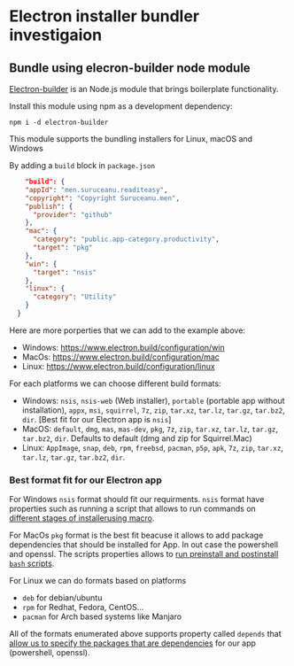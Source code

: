 # Electron installer bundler investigaion

## Bundle using elecron-builder node module

[Electron-builder](https://github.com/electron-userland/electron-builder) is an Node.js module that brings boilerplate functionality.

Install this module using npm as a development dependency:

`npm i -d electron-builder`

This module supports the bundling installers for Linux, macOS and Windows

By adding a `build` block in `package.json`

```json
    "build": {
    "appId": "men.suruceanu.readiteasy",
    "copyright": "Copyright Suruceanu.men",
    "publish": {
      "provider": "github"
    },
    "mac": {
      "category": "public.app-category.productivity",
      "target": "pkg"
    },
    "win": {
      "target": "nsis"
    },
    "linux": {
      "category": "Utility"
    }
  }
```

Here are more porperties that we can add to the example above:

- Windows: https://www.electron.build/configuration/win
- MacOs: https://www.electron.build/configuration/mac
- Linux: https://www.electron.build/configuration/linux

For each platforms we can choose different build formats:

- Windows: `nsis`, `nsis-web` (Web installer), `portable` (portable app without installation), `appx`, `msi`, `squirrel`, `7z`, `zip`, `tar.xz`, `tar.lz`, `tar.gz`, `tar.bz2`, `dir`. [Best fit for our Electron app is `nsis`]
- MacOS: `default`, `dmg`, `mas`, `mas-dev`, `pkg`, `7z`, `zip`, `tar.xz`, `tar.lz`, `tar.gz`, `tar.bz2`, `dir`. Defaults to default (dmg and zip for Squirrel.Mac)
- Linux: `AppImage`, `snap`, `deb`, `rpm`, `freebsd`, `pacman`, `p5p`, `apk`, `7z`, `zip`, `tar.xz`, `tar.lz`, `tar.gz`, `tar.bz2`, `dir`.

### Best format fit for our Electron app

For Windows `nsis` format should fit our requirments. `nsis` format have properties such as running a script that allows to run commands on [different stages of installerusing macro](https://www.electron.build/configuration/nsis).

For MacOs `pkg` format is the best fit beacuse it allows to add package dependencies that should be installed for App. In out case the powershell and openssl. The scripts properties allows to [run preinstall and postinstall `bash` scripts](https://www.electron.build/configuration/pkg).

For Linux we can do formats based on platforms

- `deb` for debian/ubuntu
- `rpm` for Redhat, Fedora, CentOS...
- `pacman` for Arch based systems like Manjaro

All of the formats enumerated above supports property called `depends` that [allow us to specify the packages that are dependencies](https://www.electron.build/configuration/linux) for our app (powershell, openssl).
